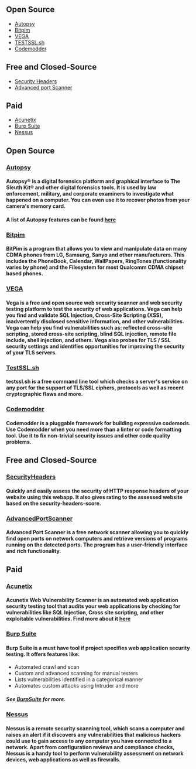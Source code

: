 ## Open Source
* [Autopsy](#autopsy)
* [Bitpim](#bitpim)
* [VEGA](#vega)
* [TESTSSL.sh](#testssl)
* [Codemodder](#Codemodder)
## Free and Closed-Source
* [Security Headers](#securityheaders)
* [Advanced port Scanner](#advancedportscanner)
## Paid
* [Acunetix](#acunetix)
* [Burp Suite](#burpsuite)
* [Nessus](#nessus)

## Open Source
### [Autopsy](https://www.sleuthkit.org/autopsy/download.php)
#### Autopsy® is a digital forensics platform and graphical interface to The Sleuth Kit® and other digital forensics tools. It is used by law enforcement, military, and corporate examiners to investigate what happened on a computer. You can even use it to recover photos from your camera's memory card.
#### A list of Autopsy features can be found [here](https://www.sleuthkit.org/autopsy/features.php)
### [Bitpim](http://www.bitpim.org/#download)
#### BitPim is a program that allows you to view and manipulate data on many CDMA phones from LG, Samsung, Sanyo and other manufacturers. This includes the PhoneBook, Calendar, WallPapers, RingTones (functionality varies by phone) and the Filesystem for most Qualcomm CDMA chipset based phones. 
### [VEGA](https://subgraph.com/vega/download/)
#### Vega is a free and open source web security scanner and web security testing platform to test the security of web applications. Vega can help you find and validate SQL Injection, Cross-Site Scripting (XSS), inadvertently disclosed sensitive information, and other vulnerabilities. Vega can help you find vulnerabilities such as: reflected cross-site scripting, stored cross-site scripting, blind SQL injection, remote file include, shell injection, and others. Vega also probes for TLS / SSL security settings and identifies opportunities for improving the security of your TLS servers.
### <a name ="testssl">[TestSSL.sh](https://testssl.sh/)</a>
#### testssl.sh is a free command line tool which checks a server's service on any port for the support of TLS/SSL ciphers, protocols as well as recent cryptographic flaws and more.
### [Codemodder](https://codemodder.io)
#### Codemodder is a pluggable framework for building expressive codemods. Use Codemodder when you need more than a linter or code formatting tool. Use it to fix non-trivial security issues and other code quality problems.
## Free and Closed-Source
### [SecurityHeaders](https://securityheaders.io)
#### Quickly and easily assess the security of HTTP response headers of your website using this webapp. It also gives rating to the assessed website based on the security-headers-score.
### [AdvancedPortScanner](https://www.advanced-port-scanner.com/)
#### Advanced Port Scanner is a free network scanner allowing you to quickly find open ports on network computers and retrieve versions of programs running on the detected ports. The program has a user-friendly interface and rich functionality.
## Paid
### [Acunetix](https://www.acunetix.com/vulnerability-scanner/download/)
#### Acunetix Web Vulnerability Scanner is an automated web application security testing tool that audits your web applications by checking for vulnerabilities like SQL Injection, Cross site scripting, and other exploitable vulnerabilities. Find more about it [here](https://hakin9.org/acunetix-web-vulnerability-scanner/)
### <a name ="burpsuite">[Burp Suite](https://portswigger.net/burp/communitydownload)</a>
#### Burp Suite is a must have tool if project specifies web application security testing. It offers features like:
* Automated crawl and scan
* Custom and advanced scanning for manual testers
* Lists vulnerabilities identified in a categorical manner
* Automates custom attacks using Intruder and more
##### See [BurpSuite](https://portswigger.net/burp) for more.
### [Nessus](https://www.tenable.com/products/nessus/nessus-professional)
#### Nessus is a remote security scanning tool, which scans a computer and raises an alert if it discovers any vulnerabilities that malicious hackers could use to gain access to any computer you have connected to a network. Apart from configuration reviews and compliance checks, Nessus is a handy tool to perform vulnerability assessment on network devices, web applications as well as firewalls.
